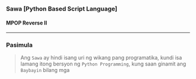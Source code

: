 ### Sawa [Python Based Script Language]
#### MPOP Reverse II

---
### Pasimula
> Ang `Sawa` ay hindi isang uri ng wikang pang programatika, kundi isa lamang itong bersyon ng `Python Programming`, kung saan ginamit ang `Baybayin` bilang mga 